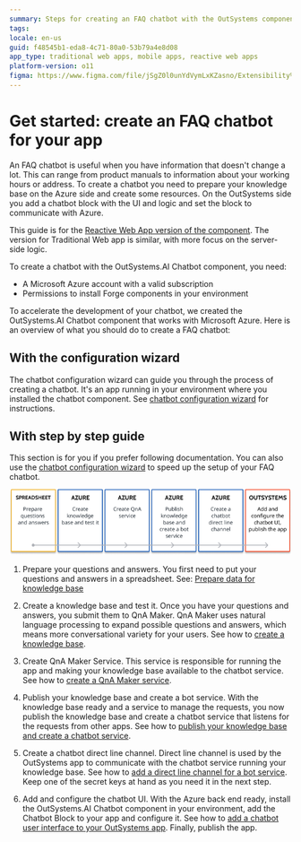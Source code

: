 ```yaml
---
summary: Steps for creating an FAQ chatbot with the OutSystems component and Azure resources.
tags:
locale: en-us
guid: f48545b1-eda8-4c71-80a0-53b79a4e8d08
app_type: traditional web apps, mobile apps, reactive web apps
platform-version: o11
figma: https://www.figma.com/file/jSgZ0l0unYdVymLxKZasno/Extensibility%20and%20Integration?node-id=409:1
---
```


# Get started: create an FAQ chatbot for your app

An FAQ chatbot is useful when you have information that doesn't change a lot. This can range from product manuals to information about your working hours or address. To create a chatbot you need to prepare your knowledge base on the Azure side and create some resources. On the OutSystems side you add a chatbot block with the UI and logic and set the block to communicate with Azure.

This guide is for the [Reactive Web App version of the component](https://www.outsystems.com/forge/component-overview/7315/outsystems-ai-chatbot-reactive). The version for Traditional Web app is similar, with more focus on the server-side logic.

<div class="info" markdown="1">

To create a chatbot with the OutSystems.AI Chatbot component, you need:

* A Microsoft Azure account with a valid subscription
* Permissions to install Forge components in your environment

</div>

To accelerate the development of your chatbot, we created the OutSystems.AI Chatbot component that works with Microsoft Azure. Here is an overview of what you should do to create a FAQ chatbot:

## With the configuration wizard

The chatbot configuration wizard can guide you through the process of creating a chatbot. It's an app running in your environment where you installed the chatbot component. See [chatbot configuration wizard](configuration-wizard.md) for instructions.

## With step by step guide

This section is for you if you prefer following documentation. You can also use the [chatbot configuration wizard](configuration-wizard.md) to speed up the setup of your FAQ chatbot.

![FAQ chatbot creation overview](images/faq-chatbot-overview-dia.png)


1. Prepare your questions and answers. You first need to put your questions and answers in a spreadsheet. See: [Prepare data for knowledge base](guide-azure-kb.md#prepare-data-kb)

1. Create a knowledge base and test it. Once you have your questions and answers, you submit them to QnA Maker. QnA Maker uses natural language processing to expand possible questions and answers, which means more conversational variety for your users. See how to [create a knowledge base](guide-azure-kb.md#create-kb).

1. Create QnA Maker Service. This service is responsible for running the app and making your knowledge base available to the chatbot service. See how to [create a QnA Maker service](guide-azure-services.md#create-qna-service).

1. Publish your knowledge base and create a bot service. With the knowledge base ready and a service to manage the requests, you now publish the knowledge base and create a chatbot service that listens for the requests from other apps. See how to [publish your knowledge base and create a chatbot service](guide-azure-kb.md#publish-kb).

1. Create a chatbot direct line channel. Direct line channel is used by the OutSystems app to communicate with the chatbot service running your knowledge base. See how to [add a direct line channel for a bot service](guide-azure-services.md#create-direct-line-channel). Keep one of the secret keys at hand as you need it in the next step.

1. Add and configure the chatbot UI. With the Azure back end ready, install the OutSystems.AI Chatbot component in your environment, add the Chatbot Block to your app and configure it. See how to [add a chatbot user interface to your OutSystems app](guide-outsystems-add-chatbot.md). Finally, publish the app.